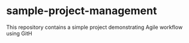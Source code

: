 # sample-project-management
This repository contains a simple project demonstrating Agile  workflow using GitH
